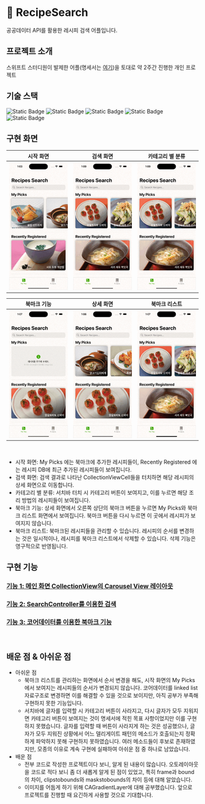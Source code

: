 # 🥪 RecipeSearch
공공데이터 API를 활용한 레시피 검색 어플입니다.


## 프로젝트 소개
스위프트 스터디원이 발제한 어플(명세서는 [여기](https://www.notion.so/Recipe-Search-4bf5e3f3008647228ed7f9cf00a05f75?pvs=4))을 토대로 약 2주간 진행한 개인 프로젝트

## 기술 스택
![Static Badge](https://img.shields.io/badge/Swift-orange?logo=swift&logoColor=white)
![Static Badge](https://img.shields.io/badge/UIkit-%232D8DB8?logo=UIkit&logoColor=white)
![Static Badge](https://img.shields.io/badge/Alamofire-%23D24125?logo=alamofire&logoColor=white)
![Static Badge](https://img.shields.io/badge/Kingfisher-%231E88F3?logo=Kingfihser&logoColor=white)
![Static Badge](https://img.shields.io/badge/MVC-black?logo=MVVM&logoColor=white)


## 구현 화면

|   시작 화면  |   검색 화면  |  카테고리 별 분류  |
| :--------: | :--------: | :----------:  |
|    ![a]    |   ![b]    |     ![c]      | 

|   북마크 기능  |  상세 화면  |  북마크 리스트  |
| :--------: | :--------: | :----------:  |
|    ![d]    |   ![e]    |     ![f]      | 
<br>

* 시작 화면: My Picks 에는 북마크에 추가한 레시피들이, Recently Registered 에는 레시피 DB에 최근 추가된 레시피들이 보여집니다. 
* 검색 화면: 검색 결과로 나타난 CollectionViewCell들을 터치하면 해당 레시피의 상세 화면으로 이동합니다.
* 카테고리 별 분류: 서치바 터치 시 카테고리 버튼이 보여지고, 이를 누르면 해당 조리 방법의 레시피들이 보여집니다.
* 북마크 기능: 상세 화면에서 오른쪽 상단의 북마크 버튼을 누르면 My Picks와 북마크 리스트 화면에서 보여집니다. 북마크 버튼을 다시 누르면 이 곳에서 레시피가 보여지지 않습니다.
* 북마크 리스트: 북마크된 레시피들을 관리할 수 있습니다. 레시피의 순서를 변경하는 것은 일시적이나, 레시피를 북마크 리스트에서 삭제할 수 있습니다. 삭제 기능은 영구적으로 반영됩니다.

## 구현 기능

### [기능 1: 메인 화면 CollectionView의 Carousel View 레이아웃](https://www.notion.so/1-CollectionView-Carousel-View-051069f9b80b4e59a9bc8002bcc84155?pvs=4)

### [기능 2: SearchController를 이용한 검색](https://www.notion.so/2-SearchController-c8e7cc7ab8764e5cb88fdc4caca23c2b?pvs=4)

### [기능 3: 코어데이터를 이용한 북마크 기능](https://www.notion.so/3-1a58fcdf436b4d10a655c58ad333833a?pvs=4)


<br>

## 배운 점 & 아쉬운 점

- 아쉬운 점
    - 북마크 리스트를 관리하는 화면에서 순서 변경을 해도, 시작 화면의 My Picks에서 보여지는 레시피들의 순서가 변경되지 않습니다. 코어데이터를 linked list 자료구조로 변경하면 이를 해결할 수 있을 것으로 보이지만, 아직 공부가 부족해 구현하지 못한 기능입니다.
    - 서치바에 글자를 입력할 시 카테고리 버튼이 사라지고, 다시 글자가 모두 지워지면 카테고리 버튼이 보여지는 것이 명세서에 적힌 목표 사항이었지만 이를 구현하지 못했습니다. 글자를 입력할 때 버튼이 사라지게 하는 것은 성공했으나, 글자가 모두 지워진 상황에서 어느 델리게이트 패턴의 메소드가 호출되는지 정확하게 파악하지 못해 구현하지 못하였습니다. 여러 메소드들이 후보로 존재하였지만, 모종의 이유로 계속 구현에 실패하여 아쉬운 점 중 하나로 남았습니다.
- 배운 점
    - 전부 코드로 작성한 프로젝트이다 보니, 알게 된 내용이 많습니다. 오토레이아웃을 코드로 적다 보니 좀 더 새롭게 알게 된 점이 있었고, 특히 frame과 bound의 차이, clipstobounds와 maskstobounds의 차이 등에 대해 알았습니다.
    - 이미지를 어둡게 하기 위해 CAGradientLayer에 대해 공부했습니다. 앞으로 프로젝트를 진행할 때 요긴하게 사용할 것으로 기대합니다.

<!-- Refernces -->

[a]: /images/first_screen.gif
[b]: /images/search.gif
[c]: /images/category_search.gif
[d]: /images/bookmark.gif
[e]: /images/detail_screen.gif
[f]: /images/Foryou_tap.gif
